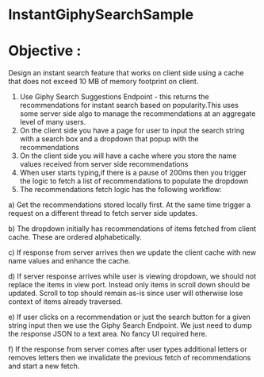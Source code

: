 # InstantGiphySearchSample
# Objective :
Design an instant search feature that works on client side using a cache that does not exceed 10 MB of memory footprint on client.
1. Use Giphy Search Suggestions Endpoint - this returns the recommendations for instant search based on popularity.This uses some server side algo to manage the recommendations at an aggregate level of many users.
2. On the client side you have a page for user to input the search string with a search box and a dropdown that popup with the recommendations
3. On the client side you will have a cache where you store the name values received from server side recommendations
4. When user starts typing,if there is a pause of 200ms then you trigger the logic to fetch a list of recommendations to populate the dropdown
5. The recommendations fetch logic has the following workflow:

a) Get the recommendations stored locally first. At the same time trigger a request on a different thread to fetch server side updates.

b) The dropdown initially has recommendations of items fetched from client cache. These are ordered alphabetically.

c) If response from server arrives then we update the client cache with new name values and enhance the cache.

d) If server response arrives while user is viewing dropdown, we should not replace the items in view port. Instead only items in scroll down should be updated. Scroll to top should remain as-is since user will otherwise lose context of items already traversed.

e) If user clicks on a recommendation or just the search button for a given string input then we use the Giphy Search Endpoint. We just need to dump the response JSON to a text area. No fancy UI required here.

f) If the response from server comes after user types additional letters or removes letters then we invalidate the previous fetch of recommendations and start a new fetch.
